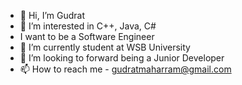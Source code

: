 - 👋 Hi, I’m Gudrat
- 👀 I’m interested in C++, Java, C#
- I want to be a Software Engineer
- 🌱 I’m currently student at WSB University
- 💞️ I’m looking to forward being a Junior Developer
- 📫 How to reach me - gudratmaharram@gmail.com

<!---
Gudrat000/Gudrat000 is a ✨ special ✨ repository because its `README.md` (this file) appears on your GitHub profile.
You can click the Preview link to take a look at your changes.
--->
